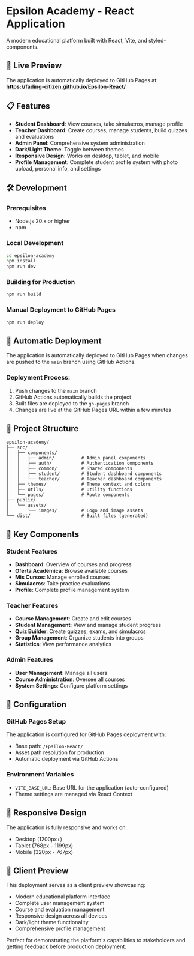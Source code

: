# Epsilon Academy - React Application

A modern educational platform built with React, Vite, and styled-components.

## 🚀 Live Preview

The application is automatically deployed to GitHub Pages at: **https://fading-citizen.github.io/Epsilon-React/**

## 📋 Features

- **Student Dashboard**: View courses, take simulacros, manage profile
- **Teacher Dashboard**: Create courses, manage students, build quizzes and evaluations
- **Admin Panel**: Comprehensive system administration
- **Dark/Light Theme**: Toggle between themes
- **Responsive Design**: Works on desktop, tablet, and mobile
- **Profile Management**: Complete student profile system with photo upload, personal info, and settings

## 🛠️ Development

### Prerequisites
- Node.js 20.x or higher
- npm

### Local Development
```bash
cd epsilon-academy
npm install
npm run dev
```

### Building for Production
```bash
npm run build
```

### Manual Deployment to GitHub Pages
```bash
npm run deploy
```

## 🔄 Automatic Deployment

The application is automatically deployed to GitHub Pages when changes are pushed to the `main` branch using GitHub Actions.

### Deployment Process:
1. Push changes to the `main` branch
2. GitHub Actions automatically builds the project
3. Built files are deployed to the `gh-pages` branch
4. Changes are live at the GitHub Pages URL within a few minutes

## 📁 Project Structure

```
epsilon-academy/
├── src/
│   ├── components/
│   │   ├── admin/          # Admin panel components
│   │   ├── auth/           # Authentication components
│   │   ├── common/         # Shared components
│   │   ├── student/        # Student dashboard components
│   │   └── teacher/        # Teacher dashboard components
│   ├── themes/             # Theme context and colors
│   ├── utils/              # Utility functions
│   └── pages/              # Route components
├── public/
│   └── assets/
│       └── images/         # Logo and image assets
└── dist/                   # Built files (generated)
```

## 🎨 Key Components

### Student Features
- **Dashboard**: Overview of courses and progress
- **Oferta Académica**: Browse available courses
- **Mis Cursos**: Manage enrolled courses
- **Simulacros**: Take practice evaluations
- **Profile**: Complete profile management system

### Teacher Features
- **Course Management**: Create and edit courses
- **Student Management**: View and manage student progress
- **Quiz Builder**: Create quizzes, exams, and simulacros
- **Group Management**: Organize students into groups
- **Statistics**: View performance analytics

### Admin Features
- **User Management**: Manage all users
- **Course Administration**: Oversee all courses
- **System Settings**: Configure platform settings

## 🔧 Configuration

### GitHub Pages Setup
The application is configured for GitHub Pages deployment with:
- Base path: `/Epsilon-React/`
- Asset path resolution for production
- Automatic deployment via GitHub Actions

### Environment Variables
- `VITE_BASE_URL`: Base URL for the application (auto-configured)
- Theme settings are managed via React Context

## 📱 Responsive Design

The application is fully responsive and works on:
- Desktop (1200px+)
- Tablet (768px - 1199px)
- Mobile (320px - 767px)

## 🎯 Client Preview

This deployment serves as a client preview showcasing:
- Modern educational platform interface
- Complete user management system
- Course and evaluation management
- Responsive design across all devices
- Dark/light theme functionality
- Comprehensive profile management

Perfect for demonstrating the platform's capabilities to stakeholders and getting feedback before production deployment.
